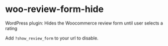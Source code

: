 # woo-review-form-hide
 WordPress plugin: Hides the Woocommerce review form until user selects a rating

Add `?show_review_form` to your url to disable.
